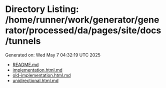 # Directory Listing: /home/runner/work/generator/generator/processed/da/pages/site/docs/tunnels
Generated on: Wed May  7 04:32:19 UTC 2025

- [README.md](README.md)
- [implementation.html.md](implementation.html.md)
- [old-implementation.html.md](old-implementation.html.md)
- [unidirectional.html.md](unidirectional.html.md)
